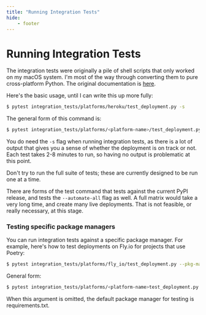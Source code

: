 ```yaml
---
title: "Running Integration Tests"
hide:
    - footer
---
```


# Running Integration Tests

The integration tests were originally a pile of shell scripts that only worked on my macOS system. I'm most of the way through converting them to pure cross-platform Python. The original documentation is [here](https://github.com/ehmatthes/django-simple-deploy/blob/main/old_docs/integration_tests.md).

Here's the basic usage, until I can write this up more fully:

```sh
$ pytest integration_tests/platforms/heroku/test_deployment.py -s
```

The general form of this command is:

```sh
$ pytest integration_tests/platforms/<platform-name>/test_deployment.py -s
```

You do need the `-s` flag when running integration tests, as there is a lot of output that gives you a sense of whether the deployment is on track or not. Each test takes 2-8 minutes to run, so having no output is problematic at this point.

Don't try to run the full suite of tests; these are currently designed to be run one at a time.

There are forms of the test command that tests against the current PyPI release, and tests the `--automate-all` flag as well. A full matrix would take a very long time, and create many live deployments. That is not feasible, or really necessary, at this stage.

### Testing specific package managers

You can run integration tests against a specific package manager. For example, here's how to test deployments on Fly.io for projects that use Poetry:

```sh
$ pytest integration_tests/platforms/fly_io/test_deployment.py --pkg-manager poetry -s
```

General form:

```sh
$ pytest integration_tests/platforms/<platform-name>test_deployment.py --pkg-manager <req_txt|poetry|pipenv> -s
```

When this argument is omitted, the default package manager for testing is requirements.txt.